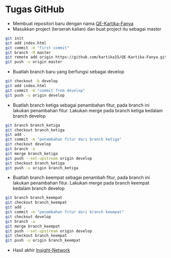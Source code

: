 # Tugas GitHub

- Membuat repositori baru dengan nama  [QE-Kartika-Fanya](https://breakdance.github.io/breakdance/)
- Masukkan project (terserah kalian) dan buat project itu sebagai master
```sh
git init
git add index.html
git commit -m "first commit"
git branch -M master
git remote add origin https://github.com/kartika15/QE-Kartika-Fanya.git
git push -u origin master
```
- Buatlah branch baru yang berfungsi sebagai develop
```sh
git checkout -b develop
git add index.html
git commit -m "commit from develop"
git push -u origin develop
```
- Buatlah branch ketiga sebagai penambahan fitur, pada branch ini lakukan penambahan fitur. Lakukan merge pada branch ketiga kedalam branch develop
```sh
git branch branch_ketiga
git checkout branch_ketiga
git add . 
git commit -m "penambahan fitur dari branch ketiga"
git checkout develop
git branch -a
git merge branch_ketiga
git push --set-upstream origin develop
git checkout branch_ketiga
git push -u origin branch_ketiga
```
- Buatlah branch keempat sebagai penambah fitur, pada branch ini lakukan penambahan fitur. Lakukan merge pada branch keempat kedalam branch develop
```sh
git branch branch_keempat
git checkout branch_keempat
git add . 
git commit -m "penambahan fitur dari branch keempat"
git checkout develop
git branch -a
git merge branch_keempat
git push --set-upstream origin develop
git checkout branch_keempat
git push -u origin branch_keempat
```
- Hasil akhir [Insight-Network](https://github.com/kartifa15/QE-Kartika-Fanya/network)
